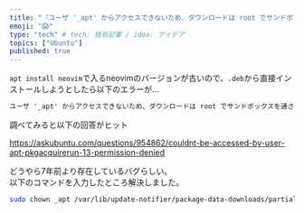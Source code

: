 ```yaml
---
title: "『ユーザ '_apt' からアクセスできないため、ダウンロードは root でサンドボックスを通さずに行われます』エラーの対処法"
emoji: "😱"
type: "tech" # tech: 技術記事 / idea: アイデア
topics: ["Ubuntu"]
published: true
---
```


`apt install neovim`で入るneovimのバージョンが古いので、`.deb`から直接インストールしようとしたら以下のエラーが…

```txt
ユーザ '_apt' からアクセスできないため、ダウンロードは root でサンドボックスを通さずに行われます。 - pkgAcquire::Run (13: 許可がありません)
```

調べてみると以下の回答がヒット

https://askubuntu.com/questions/954862/couldnt-be-accessed-by-user-apt-pkgacquirerun-13-permission-denied

どうやら7年前より存在しているバグらしい。  
以下のコマンドを入力したところ解決しました。  

```sh
sudo chown _apt /var/lib/update-notifier/package-data-downloads/partial/
```
